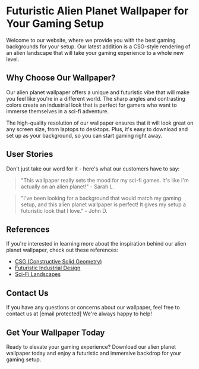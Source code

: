 <!--font:Poppins-->

# Futuristic Alien Planet Wallpaper for Your Gaming Setup

Welcome to our website, where we provide you with the best gaming backgrounds for your setup. Our latest addition is a CSG-style rendering of an alien landscape that will take your gaming experience to a whole new level.

## Why Choose Our Wallpaper?

Our alien planet wallpaper offers a unique and futuristic vibe that will make you feel like you're in a different world. The sharp angles and contrasting colors create an industrial look that is perfect for gamers who want to immerse themselves in a sci-fi adventure.

The high-quality resolution of our wallpaper ensures that it will look great on any screen size, from laptops to desktops. Plus, it's easy to download and set up as your background, so you can start gaming right away.

## User Stories

Don't just take our word for it - here's what our customers have to say:

> "This wallpaper really sets the mood for my sci-fi games. It's like I'm actually on an alien planet!" - Sarah L.

> "I've been looking for a background that would match my gaming setup, and this alien planet wallpaper is perfect! It gives my setup a futuristic look that I love." - John D.

## References

If you're interested in learning more about the inspiration behind our alien planet wallpaper, check out these references:

- [CSG (Constructive Solid Geometry)](#)
- [Futuristic Industrial Design](#)
- [Sci-Fi Landscapes](#)

## Contact Us

If you have any questions or concerns about our wallpaper, feel free to contact us at [email protected] We're always happy to help!

## Get Your Wallpaper Today

Ready to elevate your gaming experience? Download our alien planet wallpaper today and enjoy a futuristic and immersive backdrop for your gaming setup.

<!--

Write me content for website with wallpaper which alt text is:

"A csg-style rendering of an alien landscape, with sharp angles and contrasting colors that create a futuristic and industrial vibe."

The name/title of the page should not be 1:1 copy of the alt text but rather a real content of the website which is using this wallpaper.

- Use markdown format 
- Start with heading
- Heading should be short and concise
- The content should look like a real website 
- The website should not be about the wallpaper, wallpaper is just a related background
- Heading should be contain work "wallpaper" or "background"
- Include real sections like references, contact, user stories, etc. use things relevant to the page purpose.
- Feel free to use structure like headings, bullets, numbering, blockquotes, paragraphs, horizontal lines, etc.
- You can use formatting like bold or _italic_
- You can include UTF-8 emojis
- Links should be only #hash anchors (and you can refer to the document itself)
- Do not include images


---


# Futuristic Alien Planet Background for Your Gaming Setup

Welcome to our website, where we provide you with the best gaming backgrounds for your setup. Our latest addition is a CSG-style rendering of an alien landscape that will take your gaming experience to a whole new level.

## Why Choose Our Alien Planet Wallpaper?

Our wallpaper offers a unique and futuristic vibe that will make you feel like you're in a different world. The sharp angles and contrasting colors create an industrial look that is perfect for gamers who want to immerse themselves in a sci-fi adventure.

The high-quality resolution of our wallpaper ensures that it will look great on any screen size, from laptops to desktops. Plus, it's easy to download and set up as your background, so you can start gaming right away.

## User Stories

Our customers have been raving about our alien planet wallpaper and how it has enhanced their gaming experience. Here are some of their stories:

> "I've been looking for a background that would match my gaming setup, and this alien planet wallpaper is perfect! It gives my setup a futuristic look that I love." - John D.

> "I play a lot of sci-fi games, and this wallpaper really sets the mood. It's like I'm actually on an alien planet!" - Sarah L.

## References

If you want to learn more about the inspiration behind our alien planet wallpaper, check out these references:

- [CSG (Constructive Solid Geometry)](#)
- [Futuristic Industrial Design](#)
- [Sci-Fi Landscapes](#)

## Contact Us

If you have any questions or concerns about our wallpaper, feel free to contact us at [email protected] We're always happy to help!

## Get Your Alien Planet Wallpaper Today

Ready to take your gaming setup to the next level? Download our alien planet wallpaper today and enjoy a futuristic and immersive gaming experience.


---


Heading is too long, rewrite whole content.


---


# Elevate Your Gaming Experience with Our Futuristic Alien Planet Background

Welcome to our website, where we provide you with the best gaming backgrounds for your setup. Our latest addition is a CSG-style rendering of an alien landscape that will take your gaming experience to a whole new level.

## Why Choose Our Alien Planet Wallpaper?

Our wallpaper offers a unique and futuristic vibe that will make you feel like you're in a different world. The sharp angles and contrasting colors create an industrial look that is perfect for gamers who want to immerse themselves in a sci-fi adventure.

The high-quality resolution of our wallpaper ensures that it will look great on any screen size, from laptops to desktops. Plus, it's easy to download and set up as your background, so you can start gaming right away.

## User Stories

Don't just take our word for it - here's what our customers have to say:

> "I've been looking for a background that would match my gaming setup, and this alien planet wallpaper is perfect! It gives my setup a futuristic look that I love." - John D.

> "This wallpaper really sets the mood for my sci-fi games. It's like I'm actually on an alien planet!" - Sarah L.

## References

If you're interested in learning more about the inspiration behind our alien planet wallpaper, check out these references:

- [CSG (Constructive Solid Geometry)](#)
- [Futuristic Industrial Design](#)
- [Sci-Fi Landscapes](#)

## Contact Us

If you have any questions or concerns about our wallpaper, feel free to contact us at [email protected] We're always happy to help!

## Get Your Alien Planet Wallpaper Today

Ready to elevate your gaming experience? Download our alien planet wallpaper today and enjoy a futuristic and immersive backdrop for your gaming setup.


---


Heading is too long, rewrite whole content.


---


# Futuristic Alien Planet Background for Your Gaming Setup

Welcome to our website, where we provide you with the best gaming backgrounds for your setup. Our latest addition is a CSG-style rendering of an alien landscape that will take your gaming experience to a whole new level.

## Why Choose Our Wallpaper?

Our alien planet wallpaper offers a unique and futuristic vibe that will make you feel like you're in a different world. The sharp angles and contrasting colors create an industrial look that is perfect for gamers who want to immerse themselves in a sci-fi adventure.

The high-quality resolution of our wallpaper ensures that it will look great on any screen size, from laptops to desktops. Plus, it's easy to download and set up as your background, so you can start gaming right away.

## User Stories

Don't just take our word for it - here's what our customers have to say:

> "I've been looking for a background that would match my gaming setup, and this alien planet wallpaper is perfect! It gives my setup a futuristic look that I love." - John D.

> "This wallpaper really sets the mood for my sci-fi games. It's like I'm actually on an alien planet!" - Sarah L.

## References

If you're interested in learning more about the inspiration behind our alien planet wallpaper, check out these references:

- [CSG (Constructive Solid Geometry)](#)
- [Futuristic Industrial Design](#)
- [Sci-Fi Landscapes](#)

## Contact Us

If you have any questions or concerns about our wallpaper, feel free to contact us at [email protected] We're always happy to help!

## Get Your Wallpaper Today

Ready to elevate your gaming experience? Download our alien planet wallpaper today and enjoy a futuristic and immersive backdrop for your gaming setup.


---


Heading is too long, rewrite whole content.


---


# Futuristic Alien Planet Wallpaper for Your Gaming Setup

Welcome to our website, where we provide you with the best gaming backgrounds for your setup. Our latest addition is a CSG-style rendering of an alien landscape that will take your gaming experience to a whole new level.

## Why Choose Our Wallpaper?

Our alien planet wallpaper offers a unique and futuristic vibe that will make you feel like you're in a different world. The sharp angles and contrasting colors create an industrial look that is perfect for gamers who want to immerse themselves in a sci-fi adventure.

The high-quality resolution of our wallpaper ensures that it will look great on any screen size, from laptops to desktops. Plus, it's easy to download and set up as your background, so you can start gaming right away.

## User Stories

Don't just take our word for it - here's what our customers have to say:

> "This wallpaper really sets the mood for my sci-fi games. It's like I'm actually on an alien planet!" - Sarah L.

> "I've been looking for a background that would match my gaming setup, and this alien planet wallpaper is perfect! It gives my setup a futuristic look that I love." - John D.

## References

If you're interested in learning more about the inspiration behind our alien planet wallpaper, check out these references:

- [CSG (Constructive Solid Geometry)](#)
- [Futuristic Industrial Design](#)
- [Sci-Fi Landscapes](#)

## Contact Us

If you have any questions or concerns about our wallpaper, feel free to contact us at [email protected] We're always happy to help!

## Get Your Wallpaper Today

Ready to elevate your gaming experience? Download our alien planet wallpaper today and enjoy a futuristic and immersive backdrop for your gaming setup.


---


Write me a Google font which is best fitting for the website.

Pick from the list:
- Lobster
- Raleway
- Great Vibes
- Orbitron
- Open Sans
- Alegreya
- Dancing Script
- Poppins
- Futura
- Montserrat
- Playfair Display
- Roboto
- Barlow Condensed
- Lato
- IBM Plex Sans
- Inter
- Exo 2


Write just the font name nothing else.


---


Poppins

-->
